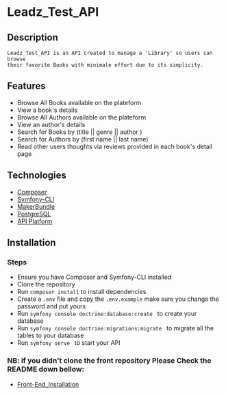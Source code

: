 # Leadz_Test_API

## Description

    Leadz_Test_API is an API created to manage a 'Library' so users can browse
    their favorite Books with minimale effort due to its simplicity.

## Features

-   Browse All Books available on the plateform
-   View a book's details
-   Browse All Authors available on the plateform
-   View an author's details
-   Search for Books by (title || genre || author )
-   Search for Authors by (first name || last name)
-   Read other users thoughts via reviews provided in each book's detail page

## Technologies
-   [Composer](https://getcomposer.org/download/)
-   [Symfony-CLI](https://symfony.com/download)
-   [MakerBundle](https://symfony.com/bundles/SymfonyMakerBundle/current/index.html)
-   [PostgreSQL](https://www.postgresql.org/download/)
-   [API Platform](https://api-platform.com/docs/distribution/)

## Installation

### Steps

-   Ensure you have Composer and Symfony-CLI installed
-   Clone the repository
-   Run `composer install` to install dependencies
-   Create a `.env` file and copy the `.env.example` make sure you change the password and put yours
-   Run `symfony console doctrine:database:create ` to create your database
-   Run `symfony console doctrine:migrations:migrate ` to migrate all the tables to your database
-   Run `symfony serve ` to start your API

### NB: if you didn't clone the front repository Please Check the README down bellow:
- [Front-End_Installation](https://github.com/OuafidiOussama/Leadz_test_front/blob/master/README.md#instruction-)
